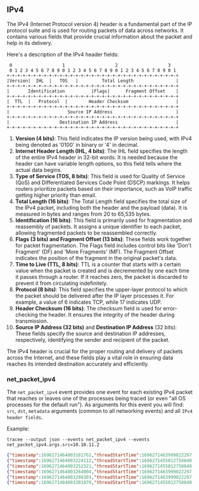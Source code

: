 ## IPv4

The IPv4 (Internet Protocol version 4) header is a fundamental part of the IP
protocol suite and is used for routing packets of data across networks. It
contains various fields that provide crucial information about the packet and
help in its delivery.

Here's a description of the IPv4 header fields:

```
 0                   1                   2                   3
 0 1 2 3 4 5 6 7 8 9 0 1 2 3 4 5 6 7 8 9 0 1 2 3 4 5 6 7 8 9 0 1
+-+-+-+-+-+-+-+-+-+-+-+-+-+-+-+-+-+-+-+-+-+-+-+-+-+-+-+-+-+-+-+-+
|Version|  IHL  |   TOS   |         Total Length                |
+-+-+-+-+-+-+-+-+-+-+-+-+-+-+-+-+-+-+-+-+-+-+-+-+-+-+-+-+-+-+-+-+
|       Identification          |Flags|      Fragment Offset    |
+-+-+-+-+-+-+-+-+-+-+-+-+-+-+-+-+-+-+-+-+-+-+-+-+-+-+-+-+-+-+-+-+
|  TTL  |   Protocol  |        Header Checksum                  |
+-+-+-+-+-+-+-+-+-+-+-+-+-+-+-+-+-+-+-+-+-+-+-+-+-+-+-+-+-+-+-+-+
|                      Source IP Address                        |
+-+-+-+-+-+-+-+-+-+-+-+-+-+-+-+-+-+-+-+-+-+-+-+-+-+-+-+-+-+-+-+-+
|                   Destination IP Address                      |
+-+-+-+-+-+-+-+-+-+-+-+-+-+-+-+-+-+-+-+-+-+-+-+-+-+-+-+-+-+-+-+-+
```

1. **Version (4 bits)**: This field indicates the IP version being used, with IPv4 being denoted as '0100' in binary or '4' in decimal.
2. **Internet Header Length (IHL, 4 bits)**: The IHL field specifies the length of the entire IPv4 header in 32-bit words. It is needed because the header can have variable length options, so this field tells where the actual data begins.
3. **Type of Service (TOS, 8 bits)**: This field is used for Quality of Service (QoS) and Differentiated Services Code Point (DSCP) markings. It helps routers prioritize packets based on their importance, such as VoIP traffic getting higher priority than email.
4. **Total Length (16 bits)**: The Total Length field specifies the total size of the IPv4 packet, including both the header and the payload (data). It is measured in bytes and ranges from 20 to 65,535 bytes.
5. **Identification (16 bits)**: This field is primarily used for fragmentation and reassembly of packets. It assigns a unique identifier to each packet, allowing fragmented packets to be reassembled correctly.
6. **Flags (3 bits) and Fragment Offset (13 bits)**: These fields work together for packet fragmentation. The Flags field includes control bits like 'Don't Fragment' (DF) and 'More Fragments' (MF). The Fragment Offset indicates the position of the fragment in the original packet's data.
7. **Time to Live (TTL, 8 bits)**: TTL is a counter that starts with a certain value when the packet is created and is decremented by one each time it passes through a router. If it reaches zero, the packet is discarded to prevent it from circulating indefinitely.
8. **Protocol (8 bits)**: This field specifies the upper-layer protocol to which the packet should be delivered after the IP layer processes it. For example, a value of 6 indicates TCP, while 17 indicates UDP.
9. **Header Checksum (16 bits)**: The checksum field is used for error-checking the header. It ensures the integrity of the header during transmission.
10. **Source IP Address (32 bits)** and **Destination IP Address** (32 bits): These fields specify the source and destination IP addresses, respectively, identifying the sender and recipient of the packet.

The IPv4 header is crucial for the proper routing and delivery of packets across
the Internet, and these fields play a vital role in ensuring data reaches its
intended destination accurately and efficiently.

### net_packet_ipv4

The `net_packet_ipv4` event provides one event for each existing IPv4 packet
that reaches or leaves one of the processes being traced (or even "all OS
processes for the default run"). As arguments for this event you will find:
`src`, `dst`, `metadata` arguments (common to all networking events) and all `IPv4 header
fields`.

Example:

``` console
tracee --output json --events net_packet_ipv4 --events net_packet_ipv4.args.src=10.10.11.2
```

```json
{"timestamp":1696271464003181761,"threadStartTime":1696271463999022297,"processorId":2,"processId":1103574,"cgroupId":5650,"threadId":1103574,"parentProcessId":1098248,"hostProcessId":1103574,"hostThreadId":1103574,"hostParentProcessId":1098248,"userId":1000,"mountNamespace":4026531841,"pidNamespace":4026531836,"processName":"nc","executable":{"path":""},"hostName":"rugged","containerId":"","container":{},"kubernetes":{},"eventId":"2000","eventName":"net_packet_ipv4","matchedPolicies":[""],"argsNum":3,"returnValue":0,"syscall":"socket","stackAddresses":[0],"contextFlags":{"containerStarted":false,"isCompat":false},"threadEntityId":2347021303,"processEntityId":2347021303,"parentEntityId":129643807,"args":[{"name":"src","type":"const char*","value":"10.10.11.2"},{"name":"dst","type":"const char*","value":"10.10.11.2"},{"name":"proto_ipv4","type":"trace.ProtoIPv4","value":{"version":4,"IHL":5,"TOS":0,"length":60,"id":21515,"flags":2,"fragOffset":0,"TTL":64,"protocol":"TCP","checksum":48281,"srcIP":"10.10.11.2","dstIP":"10.10.11.2"}}]}
{"timestamp":1696271464003224112,"threadStartTime":1696271455012758640,"processorId":2,"processId":1103525,"cgroupId":5650,"threadId":1103525,"parentProcessId":1037836,"hostProcessId":1103525,"hostThreadId":1103525,"hostParentProcessId":1037836,"userId":1000,"mountNamespace":4026531841,"pidNamespace":4026531836,"processName":"nc","executable":{"path":""},"hostName":"rugged","containerId":"","container":{},"kubernetes":{},"eventId":"2000","eventName":"net_packet_ipv4","matchedPolicies":[""],"argsNum":3,"returnValue":0,"syscall":"","stackAddresses":[0],"contextFlags":{"containerStarted":false,"isCompat":false},"threadEntityId":2580724346,"processEntityId":2580724346,"parentEntityId":2142180145,"args":[{"name":"src","type":"const char*","value":"10.10.11.2"},{"name":"dst","type":"const char*","value":"10.10.11.2"},{"name":"proto_ipv4","type":"trace.ProtoIPv4","value":{"version":4,"IHL":5,"TOS":0,"length":60,"id":21515,"flags":2,"fragOffset":0,"TTL":64,"protocol":"TCP","checksum":48281,"srcIP":"10.10.11.2","dstIP":"10.10.11.2"}}]}
{"timestamp":1696271464003252321,"threadStartTime":1696271455012758640,"processorId":2,"processId":1103525,"cgroupId":5650,"threadId":1103525,"parentProcessId":1037836,"hostProcessId":1103525,"hostThreadId":1103525,"hostParentProcessId":1037836,"userId":1000,"mountNamespace":4026531841,"pidNamespace":4026531836,"processName":"nc","executable":{"path":""},"hostName":"rugged","containerId":"","container":{},"kubernetes":{},"eventId":"2000","eventName":"net_packet_ipv4","matchedPolicies":[""],"argsNum":3,"returnValue":0,"syscall":"socket","stackAddresses":[0],"contextFlags":{"containerStarted":false,"isCompat":false},"threadEntityId":2580724346,"processEntityId":2580724346,"parentEntityId":2142180145,"args":[{"name":"src","type":"const char*","value":"10.10.11.2"},{"name":"dst","type":"const char*","value":"10.10.11.2"},{"name":"proto_ipv4","type":"trace.ProtoIPv4","value":{"version":4,"IHL":5,"TOS":0,"length":60,"id":0,"flags":2,"fragOffset":0,"TTL":64,"protocol":"TCP","checksum":4261,"srcIP":"10.10.11.2","dstIP":"10.10.11.2"}}]}
{"timestamp":1696271464003264004,"threadStartTime":1696271463999022297,"processorId":2,"processId":1103574,"cgroupId":5650,"threadId":1103574,"parentProcessId":1098248,"hostProcessId":1103574,"hostThreadId":1103574,"hostParentProcessId":1098248,"userId":1000,"mountNamespace":4026531841,"pidNamespace":4026531836,"processName":"nc","executable":{"path":""},"hostName":"rugged","containerId":"","container":{},"kubernetes":{},"eventId":"2000","eventName":"net_packet_ipv4","matchedPolicies":[""],"argsNum":3,"returnValue":0,"syscall":"","stackAddresses":[0],"contextFlags":{"containerStarted":false,"isCompat":false},"threadEntityId":2347021303,"processEntityId":2347021303,"parentEntityId":129643807,"args":[{"name":"src","type":"const char*","value":"10.10.11.2"},{"name":"dst","type":"const char*","value":"10.10.11.2"},{"name":"proto_ipv4","type":"trace.ProtoIPv4","value":{"version":4,"IHL":5,"TOS":0,"length":60,"id":0,"flags":2,"fragOffset":0,"TTL":64,"protocol":"TCP","checksum":4261,"srcIP":"10.10.11.2","dstIP":"10.10.11.2"}}]}
{"timestamp":1696271464003290303,"threadStartTime":1696271463999022297,"processorId":2,"processId":1103574,"cgroupId":5650,"threadId":1103574,"parentProcessId":1098248,"hostProcessId":1103574,"hostThreadId":1103574,"hostParentProcessId":1098248,"userId":1000,"mountNamespace":4026531841,"pidNamespace":4026531836,"processName":"nc","executable":{"path":""},"hostName":"rugged","containerId":"","container":{},"kubernetes":{},"eventId":"2000","eventName":"net_packet_ipv4","matchedPolicies":[""],"argsNum":3,"returnValue":0,"syscall":"socket","stackAddresses":[0],"contextFlags":{"containerStarted":false,"isCompat":false},"threadEntityId":2347021303,"processEntityId":2347021303,"parentEntityId":129643807,"args":[{"name":"src","type":"const char*","value":"10.10.11.2"},{"name":"dst","type":"const char*","value":"10.10.11.2"},{"name":"proto_ipv4","type":"trace.ProtoIPv4","value":{"version":4,"IHL":5,"TOS":0,"length":52,"id":21516,"flags":2,"fragOffset":0,"TTL":64,"protocol":"TCP","checksum":48288,"srcIP":"10.10.11.2","dstIP":"10.10.11.2"}}]}
{"timestamp":1696271464003301870,"threadStartTime":1696271455012758640,"processorId":2,"processId":1103525,"cgroupId":5650,"threadId":1103525,"parentProcessId":1037836,"hostProcessId":1103525,"hostThreadId":1103525,"hostParentProcessId":1037836,"userId":1000,"mountNamespace":4026531841,"pidNamespace":4026531836,"processName":"nc","executable":{"path":""},"hostName":"rugged","containerId":"","container":{},"kubernetes":{},"eventId":"2000","eventName":"net_packet_ipv4","matchedPolicies":[""],"argsNum":3,"returnValue":0,"syscall":"","stackAddresses":[0],"contextFlags":{"containerStarted":false,"isCompat":false},"threadEntityId":2580724346,"processEntityId":2580724346,"parentEntityId":2142180145,"args":[{"name":"src","type":"const char*","value":"10.10.11.2"},{"name":"dst","type":"const char*","value":"10.10.11.2"},{"name":"proto_ipv4","type":"trace.ProtoIPv4","value":{"version":4,"IHL":5,"TOS":0,"length":52,"id":21516,"flags":2,"fragOffset":0,"TTL":64,"protocol":"TCP","checksum":48288,"srcIP":"10.10.11.2","dstIP":"10.10.11.2"}}]}
```
